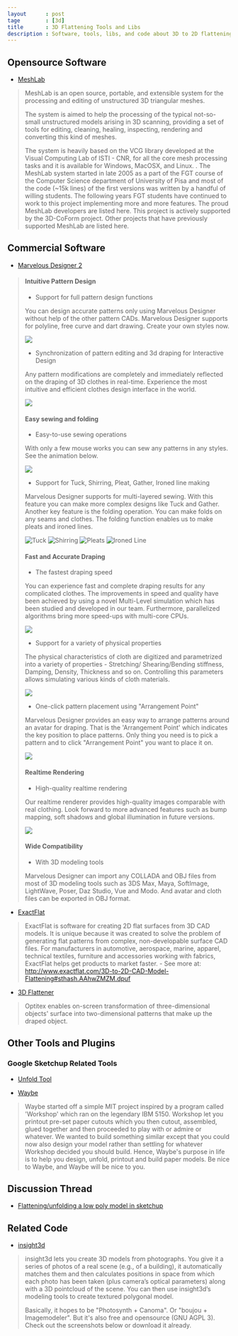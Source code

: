 ```yaml
---
layout      : post
tage        : [3d]
title       : 3D Flattening Tools and Libs 
description : Software, tools, libs, and code about 3D to 2D flattening.
---
```


Opensource Software
---------------------------------

+ [MeshLab](http://meshlab.sourceforge.net/)

>MeshLab is an open source, portable, and extensible system for the processing and editing of unstructured 3D triangular meshes.
>
>The system is aimed to help the processing of the typical not-so-small unstructured models arising in 3D scanning, providing a set of tools for editing, cleaning, healing, inspecting, rendering and converting this kind of meshes.
>
>The system is heavily based on the VCG library developed at the Visual Computing Lab of ISTI - CNR, for all the core mesh processing tasks and it is available for Windows, MacOSX, and Linux. . The MeshLab system started in late 2005 as a part of the FGT course of the Computer Science department of University of Pisa and most of the code (~15k lines) of the first versions was written by a handful of willing students. The following years FGT students have continued to work to this project implementing more and more features. The proud MeshLab developers are listed here. 
This project is actively supported by the 3D-CoForm project. 
Other projects that have previously supported MeshLab are listed here.

Commercial Software
---------------------------------

+ [Marvelous Designer 2](http://www.marvelousdesigner.com/marvelous/)

> #### Intuitive Pattern Design
> + Support for full pattern design functions
> 
> You can design accurate patterns only using Marvelous Designer without help of the other pattern CADs. Marvelous Designer supports for polyline, free curve and dart drawing. Create your own styles now.
> 
> ![](http://www.marvelousdesigner.com/marvelous/overview/overview1.jpg)
> 
> + Synchronization of pattern editing and 3d draping for Interactive Design
>
>Any pattern modifications are completely and immediately reflected on the draping of 3D clothes in real-time. Experience the most intuitive and efficient clothes design interface in the world.
> 
> ![](http://www.marvelousdesigner.com/marvelous/overview/overview2.jpg)
>
> #### Easy sewing and folding
> 
> + Easy-to-use sewing operations
> 
> With only a few mouse works you can sew any patterns in any styles. See the animation below.
> 
> ![](http://www.marvelousdesigner.com/marvelous/overview/overview8.gif)
> 
> 
> + Support for Tuck, Shirring, Pleat, Gather, Ironed line making
> 
> Marvelous Designer supports for multi-layered sewing. With this feature you can make more complex designs like Tuck and Gather. Another key feature is the folding operation. You can make folds on any seams and clothes. The folding function enables us to make pleats and ironed lines.
> 
> ![Tuck](http://www.marvelousdesigner.com/marvelous/overview/overview9.jpg) ![Shirring](http://www.marvelousdesigner.com/marvelous/overview/overview10.jpg) ![Pleats](http://www.marvelousdesigner.com/marvelous/overview/overview11.jpg) ![Ironed Line](http://www.marvelousdesigner.com/marvelous/overview/overview12.jpg)
> 
> #### Fast and Accurate Draping
> 
> + The fastest draping speed
> 
> You can experience fast and complete draping results for any complicated clothes. The improvements in speed and quality have been achieved by using a novel Multi-Level simulation which has been studied and developed in our team. Furthermore, parallelized algorithms bring more speed-ups with multi-core CPUs.
> 
> ![](http://www.marvelousdesigner.com/marvelous/overview/overview13.gif)
> 
> + Support for a variety of physical properties
> 
> The physical characteristics of cloth are digitized and parametrized into a variety of properties - Stretching/ Shearing/Bending stiffness, Damping, Density, Thickness and so on. Controlling this parameters allows simulating various kinds of cloth materials.
> 
> ![](http://www.marvelousdesigner.com/marvelous/overview/overview17.jpg)
> 
> + One-click pattern placement using "Arrangement Point"
> 
> Marvelous Designer provides an easy way to arrange patterns around an avatar for draping. That is the 'Arrangement Point' which indicates the key position to place patterns. Only thing you need is to pick a pattern and to click "Arrangement Point" you want to place it on.
> 
> ![](http://www.marvelousdesigner.com/marvelous/overview/overview14.jpg)
> 
> #### Realtime Rendering
> 
> + High-quality realtime rendering
> 
> Our realtime renderer provides high-quality images comparable with real clothing. Look forward to more advanced features such as bump mapping, soft shadows and global illumination in future versions.
> 
> ![](http://www.marvelousdesigner.com/marvelous/overview/overview21.jpg)
> 
> #### Wide Compatibility
> 
> + With 3D modeling tools
> 
> Marvelous Designer can import any COLLADA and OBJ files from most of 3D modeling tools such as 3DS Max, Maya, SoftImage, LightWave, Poser, Daz Studio, Vue and Modo. And avatar and cloth files can be exported in OBJ format.

+ [ExactFlat](http://www.exactflat.com/3D-to-2D-CAD-Model-Flattening)

> ExactFlat is software for creating 2D flat surfaces from 3D CAD models.  It is unique because it was created to solve the problem of generating flat patterns from complex, non-developable surface CAD files.  For manufacturers in automotive, aerospace, marine, apparel, technical textiles, furniture and accessories working with fabrics, ExactFlat helps get products to market faster. - See more at: http://www.exactflat.com/3D-to-2D-CAD-Model-Flattening#sthash.AAhwZMZM.dpuf

+ [3D Flattener](http://www.optitex.com/zh-hant/node/1134)

> Optitex enables on-screen transformation of three-dimensional objects' surface into two-dimensional patterns that make up the draped object.

Other Tools and Plugins
---------------------------------

### Google Sketchup Related Tools

+ [Unfold Tool](http://sketchuptips.blogspot.hk/2007/08/plugin-unfoldrb.html)

+ [Waybe](http://www.waybe.ca/index.html)

> Waybe started off a simple MIT project inspired by a program called 'Workshop' which ran on the legendary IBM 5150.  Workshop let you printout pre-set paper cutouts which you then cutout, assembled, glued together and then proceeded to play with or admire or whatever.  We wanted to build something similar except that you could now also design your model rather than settling for whatever Workshop decided you should build.  Hence, Waybe's purpose in life is to help you design, unfold, printout and build paper models.  Be nice to Waybe, and Waybe will be nice to you.


Discussion Thread
------------------------------

+ [Flattening/unfolding a low poly model in sketchup](http://www.3dmd.net/forum/3d-discussion-6379.html)

Related Code
------------------------------

+ [insight3d ](http://insight3d.sourceforge.net/)

> insight3d lets you create 3D models from photographs. You give it a series of photos of a real scene (e.g., of a building), it automatically matches them and then calculates positions in space from which each photo has been taken (plus camera’s optical parameters) along with a 3D pointcloud of the scene. You can then use insight3d’s modeling tools to create textured polygonal model.
> 
> Basically, it hopes to be "Photosynth + Canoma". Or "boujou + Imagemodeler". But it's also free and opensource (GNU AGPL 3). Check out the screenshots below or download it already.
